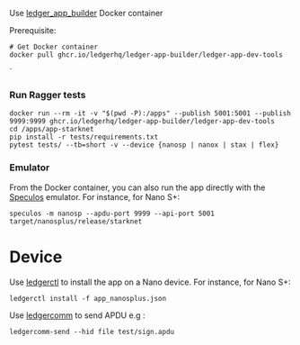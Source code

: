 Use [ledger_app_builder](https://github.com/LedgerHQ/ledger-app-builder) Docker container

Prerequisite:
```
# Get Docker container
docker pull ghcr.io/ledgerhq/ledger-app-builder/ledger-app-dev-tools
```
`
### Run Ragger tests
```
docker run --rm -it -v "$(pwd -P):/apps" --publish 5001:5001 --publish 9999:9999 ghcr.io/ledgerhq/ledger-app-builder/ledger-app-dev-tools
cd /apps/app-starknet
pip install -r tests/requirements.txt 
pytest tests/ --tb=short -v --device {nanosp | nanox | stax | flex}
```

### Emulator
From the Docker container, you can also run the app directly with the [Speculos](https://github.com/LedgerHQ/speculos) emulator.
For instance, for Nano S+:
```
speculos -m nanosp --apdu-port 9999 --api-port 5001 target/nanosplus/release/starknet
```

# Device
Use [ledgerctl](https://github.com/LedgerHQ/ledgerctl) to install the app on a Nano device. For instance, for Nano S+:
```
ledgerctl install -f app_nanosplus.json
```
Use [ledgercomm](https://github.com/LedgerHQ/ledgercomm) to send APDU e.g :
```
ledgercomm-send --hid file test/sign.apdu
```